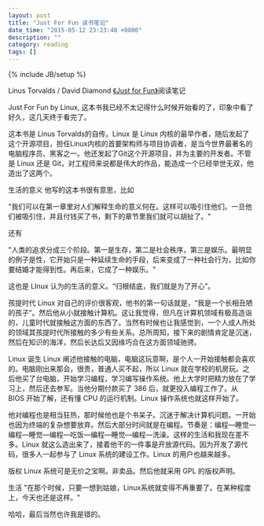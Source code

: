 ```yaml
---
layout: post
title: "Just For Fun 读书笔记"
date_time: "2015-05-12 23:23:48 +0800"
description: ""
category: reading
tags: []
---
```

{% include JB/setup %}

Linus Torvalds / David Diamond [《Just for Fun》](http://book.douban.com/subject/1451172/)阅读笔记

Just For Fun by Linux, 这本书我已经不太记得什么时候开始看的了，印象中看了好久，这几天终于看完了。

这本书是 Linus Torvalds的自传。Linux 是 Linux 内核的最早作者，随后发起了这个开源项目，担任Linux内核的首要架构师与项目协调者，是当今世界最著名的电脑程序员、黑客之一。他还发起了Git这个开源项目，并为主要的开发者。不管是 Linux 还是 Git，对工程师来说都是伟大的作品，能造成一个已经举世无双，他造出了这两个。

生活的意义
他写的这本书很有意思，比如

"我们可以在第一章里对人们解释生命的意义何在。这样可以吸引住他们。一旦他们被吸引住，并且付钱买了书，剩下的章节里我们就可以胡扯了。"

还有

"人类的追求分成三个阶段。第一是生存，第二是社会秩序，第三是娱乐。最明显的例子是性，它开始只是一种延续生命的手段，后来变成了一种社会行为，比如你要结婚才能得到性。再后来，它成了一种娱乐。"

这也是 LInux 认为的生活的意义。“归根结底，我们就是为了开心”。

孩提时代
Linux 对自己的评价很客观，他书的第一句话就是，“我是一个长相丑陋的孩子”。然后他从小就接触计算机。这让我觉得，但凡在计算机领域有极高造诣的，儿童时代就接触这方面的东西了。当然有时候也让我感觉到，一个人成人所处的领域其孩提时代所接触的多少有些关系。总所周知，接下来的剧情肯定是沉迷，然后在知识的海洋，然后长达后又因缘巧合在这方面领域驰骋。

Linux 诞生
Linux 阐述他接触的电脑，电脑这玩意啊，是个人一开始接触都会喜欢的。电脑刚出来那会，很贵，普通人买不起，所以 Linux 就在学校的机房玩。之后他买了台电脑，开始学习编程，学习编写操作系统。他上大学时把精力放在了学习上，然后还去参军。当他分期付款买了 386 后，就更投入编程工作了。从 BIOS 开始了解，还有懂 CPU 的运行机制。Linux 操作系统也就这样开始了。

他对编程也是相当狂热，那时候他也是个书呆子。沉迷于解决计算机问题。一开始也因为终端的复杂想要放弃。然后大部分时间就是在编程。节奏是：编程—睡觉—编程—睡觉—编程—吃饭—编程—睡觉—编程—洗澡。这样的生活和我现在差不多。Linux 就这么造出来了，接着他干的一件事是开放源代码。因为开发了源代码，很多人一起参与了 Linux 系统的建设工作。Linux 的用户也越来越多。

版权
Linux 系统可是无价之宝啊。非卖品。然后他就采用 GPL 的版权声明。

生活
"在那个时候，只要一想到姑娘，Linux系统就变得不再重要了。在某种程度上，今天也还是这样。"

哈哈，最后当然也许我是错的。